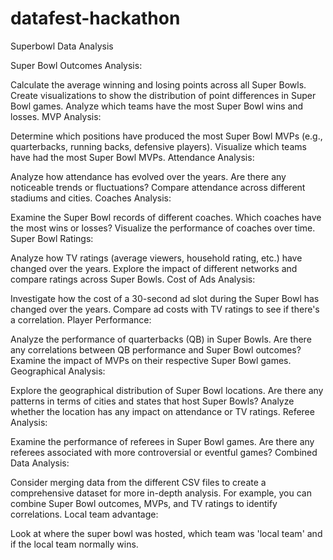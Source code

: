 # datafest-hackathon
Superbowl Data Analysis

Super Bowl Outcomes Analysis:

Calculate the average winning and losing points across all Super Bowls.
Create visualizations to show the distribution of point differences in Super Bowl games.
Analyze which teams have the most Super Bowl wins and losses.
MVP Analysis:

Determine which positions have produced the most Super Bowl MVPs (e.g., quarterbacks, running backs, defensive players).
Visualize which teams have had the most Super Bowl MVPs.
Attendance Analysis:

Analyze how attendance has evolved over the years. Are there any noticeable trends or fluctuations?
Compare attendance across different stadiums and cities.
Coaches Analysis:

Examine the Super Bowl records of different coaches. Which coaches have the most wins or losses?
Visualize the performance of coaches over time.
Super Bowl Ratings:

Analyze how TV ratings (average viewers, household rating, etc.) have changed over the years.
Explore the impact of different networks and compare ratings across Super Bowls.
Cost of Ads Analysis:

Investigate how the cost of a 30-second ad slot during the Super Bowl has changed over the years.
Compare ad costs with TV ratings to see if there's a correlation.
Player Performance:

Analyze the performance of quarterbacks (QB) in Super Bowls. Are there any correlations between QB performance and Super Bowl outcomes?
Examine the impact of MVPs on their respective Super Bowl games.
Geographical Analysis:

Explore the geographical distribution of Super Bowl locations. Are there any patterns in terms of cities and states that host Super Bowls?
Analyze whether the location has any impact on attendance or TV ratings.
Referee Analysis:

Examine the performance of referees in Super Bowl games. Are there any referees associated with more controversial or eventful games?
Combined Data Analysis:

Consider merging data from the different CSV files to create a comprehensive dataset for more in-depth analysis. For example, you can combine Super Bowl outcomes, MVPs, and TV ratings to identify correlations.
Local team advantage:

Look at where the super bowl was hosted, which team was 'local team' and if the local team normally wins.